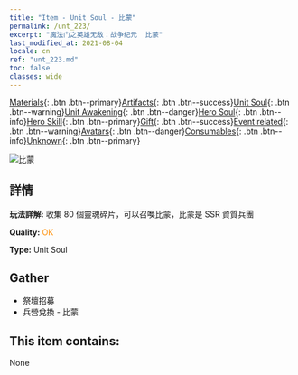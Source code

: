 ```yaml
---
title: "Item - Unit Soul - 比蒙"
permalink: /unt_223/
excerpt: "魔法门之英雄无敌：战争纪元  比蒙"
last_modified_at: 2021-08-04
locale: cn
ref: "unt_223.md"
toc: false
classes: wide
---
```

 [Materials](/ItemsCN/){: .btn .btn--primary}[Artifacts](/ItemsCN/Artifacts/){: .btn .btn--success}[Unit Soul](/ItemsCN/UnitSoul/){: .btn .btn--warning}[Unit Awakening](/ItemsCN/UnitAwakening/){: .btn .btn--danger}[Hero Soul](/ItemsCN/HeroSoul/){: .btn .btn--info}[Hero Skill](/ItemsCN/HeroSkill/){: .btn .btn--primary}[Gift](/ItemsCN/Gift/){: .btn .btn--success}[Event related](/ItemsCN/Events/){: .btn .btn--warning}[Avatars](/ItemsCN/Avatars/){: .btn .btn--danger}[Consumables](/ItemsCN/Consumables/){: .btn .btn--info}[Unknown](/ItemsCN/Unknown/){: .btn .btn--primary}

 ![比蒙](/images/u/ti_bimeng.jpg)

## 詳情
 **玩法詳解:** 收集 80 個靈魂碎片，可以召喚比蒙，比蒙是 SSR 資質兵團

 **Quality:** <span style="color: #FF8C00">OK</span>

 **Type:** Unit Soul

## Gather

*    祭壇招募 
*    兵營兌換 - 比蒙 

## This item contains:

  None

